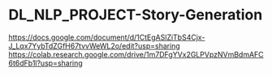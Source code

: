 # DL_NLP_PROJECT-Story-Generation
https://docs.google.com/document/d/1CtEgASlZiTbS4Cjx-J_Lqx7YybTdZGfH67tvvWeWL2o/edit?usp=sharing
https://colab.research.google.com/drive/1m7DFgYVx2GLPVpzNVmBdmAFC6t6dFb1l?usp=sharing
